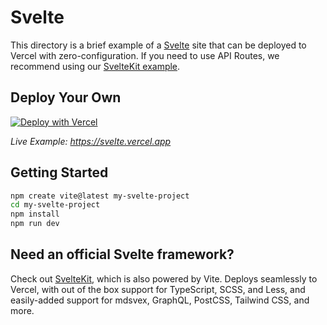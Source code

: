 # Svelte

This directory is a brief example of a [Svelte](https://svelte.dev/) site that can be deployed to Vercel with zero-configuration. If you need to use API Routes, we recommend using our [SvelteKit example](https://github.com/vercel/vercel/tree/main/examples/sveltekit).

## Deploy Your Own

[![Deploy with Vercel](https://vercel.com/button)](https://vercel.com/new/clone?repository-url=https://github.com/vercel/examples/tree/main/framework-boilerplates/svelte&template=svelte)

_Live Example: https://svelte.vercel.app_

## Getting Started

```bash
npm create vite@latest my-svelte-project
cd my-svelte-project
npm install
npm run dev
```

## Need an official Svelte framework?

Check out [SvelteKit](https://github.com/sveltejs/kit#readme), which is also powered by Vite. Deploys seamlessly to Vercel, with out of the box support for TypeScript, SCSS, and Less, and easily-added support for mdsvex, GraphQL, PostCSS, Tailwind CSS, and more.
